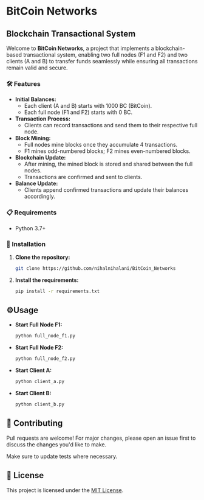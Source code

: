 # BitCoin Networks
## Blockchain Transactional System

Welcome to **BitCoin Networks**, a project that implements a blockchain-based transactional system, enabling two full nodes (F1 and F2) and two clients (A and B) to transfer funds seamlessly while ensuring all transactions remain valid and secure.

### 🛠️ Features
- **Initial Balances:** 
  - Each client (A and B) starts with 1000 BC (BitCoin).
  - Each full node (F1 and F2) starts with 0 BC.
- **Transaction Process:** 
  - Clients can record transactions and send them to their respective full node.
- **Block Mining:** 
  - Full nodes mine blocks once they accumulate 4 transactions.
  - F1 mines odd-numbered blocks; F2 mines even-numbered blocks.
- **Blockchain Update:** 
  - After mining, the mined block is stored and shared between the full nodes.
  - Transactions are confirmed and sent to clients.
- **Balance Update:**
  - Clients append confirmed transactions and update their balances accordingly.

### 📋 Requirements
- Python 3.7+

### 🚀 Installation

1. **Clone the repository:**
   ```bash
   git clone https://github.com/nihalnihalani/BitCoin_Networks

2. **Install the requirements:**
   ```bash
   pip install -r requirements.txt
   ```

## ⚙Usage

- **Start Full Node F1:**
   ```bash
   python full_node_f1.py
   ```

- **Start Full Node F2:**
   ```bash
   python full_node_f2.py
   ```

- **Start Client A:**
   ```bash
   python client_a.py
   ```

- **Start Client B:**
   ```bash
   python client_b.py
   ```

## 🤝 Contributing

Pull requests are welcome! For major changes, please open an issue first to discuss the changes you'd like to make.

Make sure to update tests where necessary.

## 📄 License

This project is licensed under the [MIT License](https://choosealicense.com/licenses/mit/).
